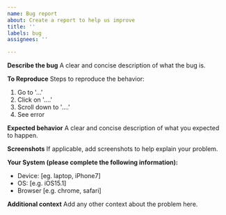 ```yaml
---
name: Bug report
about: Create a report to help us improve
title: ''
labels: bug
assignees: ''

---
```


**Describe the bug**
A clear and concise description of what the bug is.

**To Reproduce**
Steps to reproduce the behavior:
1. Go to '...'
2. Click on '....'
3. Scroll down to '....'
4. See error

**Expected behavior**
A clear and concise description of what you expected to happen.

**Screenshots**
If applicable, add screenshots to help explain your problem.

**Your System (please complete the following information):**
 - Device: [eg. laptop, iPhone7]
 - OS: [e.g. iOS15.1]
 - Browser [e.g. chrome, safari]

**Additional context**
Add any other context about the problem here.

